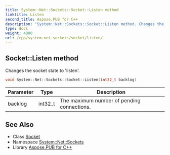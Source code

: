 ```yaml
---
title: System::Net::Sockets::Socket::Listen method
linktitle: Listen
second_title: Aspose.PUB for C++
description: 'System::Net::Sockets::Socket::Listen method. Changes the socket state to ''listen'' in C++.'
type: docs
weight: 4800
url: /cpp/system.net.sockets/socket/listen/
---
```

## Socket::Listen method


Changes the socket state to 'listen'.

```cpp
void System::Net::Sockets::Socket::Listen(int32_t backlog)
```


| Parameter | Type | Description |
| --- | --- | --- |
| backlog | int32_t | The maximum number of pending connections. |

## See Also

* Class [Socket](../)
* Namespace [System::Net::Sockets](../../)
* Library [Aspose.PUB for C++](../../../)
